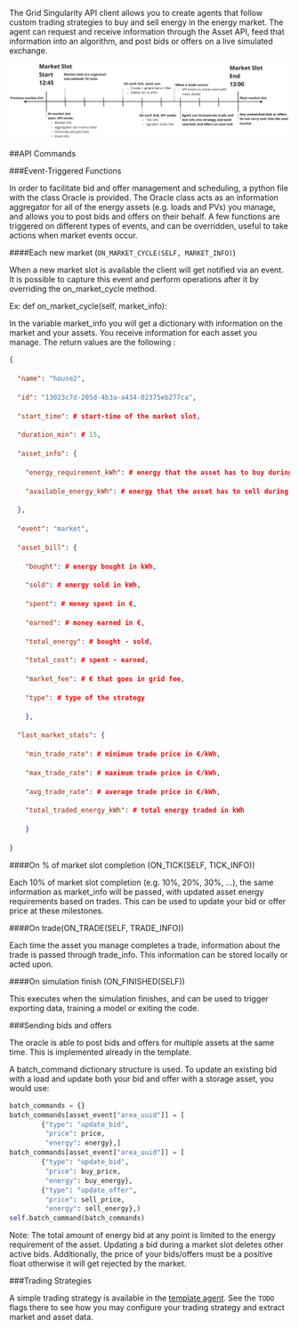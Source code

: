 The Grid Singularity API client allows you to create agents that follow custom trading strategies to buy and sell energy in the energy market. The agent can request and receive information through the Asset API, feed that information into an algorithm, and post bids or offers on a live simulated exchange. 

![alt_text](img/asset-api-1.png)


##API Commands

###Event-Triggered Functions

In order to facilitate bid and offer management and scheduling, a python file with the class Oracle is provided. The Oracle class acts as an information aggregator for all of the energy assets (e.g. loads and PVs) you manage, and allows you to post bids and offers on their behalf. A few functions are triggered on different types of events, and can be overridden, useful to take actions when market events occur.

####Each new market (`ON_MARKET_CYCLE(SELF, MARKET_INFO)`)

When a new market slot is available the client will get notified via an event. It is possible to capture this event and perform operations after it by overriding the on_market_cycle method.

Ex: def on_market_cycle(self, market_info):

In the variable market_info you will get a dictionary with information on the market and your assets. You receive information for each asset you manage. The return values are the following :

```json
{

  "name": "house2",

  "id": "13023c7d-205d-4b3a-a434-02375eb277ca",

  "start_time": # start-time of the market slot,

  "duration_min": # 15,

  "asset_info": {

    "energy_requirement_kWh": # energy that the asset has to buy during this market slot,

    "available_energy_kWh": # energy that the asset has to sell during this market slot

  },

  "event": "market",

  "asset_bill": {

    "bought": # energy bought in kWh,

    "sold": # energy sold in kWh,

    "spent": # money spent in €,

    "earned": # money earned in €,

    "total_energy": # bought - sold,

    "total_cost": # spent - earned,

    "market_fee": # € that goes in grid fee,

    "type": # type of the strategy

    },

  "last_market_stats": {

    "min_trade_rate": # minimum trade price in €/kWh,

    "max_trade_rate": # maximum trade price in €/kWh,

    "avg_trade_rate": # average trade price in €/kWh,

    "total_traded_energy_kWh": # total energy traded in kWh

    }

}
```

####On % of market slot completion (ON_TICK(SELF, TICK_INFO))

Each 10% of market slot completion (e.g. 10%, 20%, 30%, …), the same information as market_info will be passed, with updated asset energy requirements based on trades. This can be used to update your bid or offer price at these milestones.

####On trade(ON_TRADE(SELF, TRADE_INFO))

Each time the asset you manage completes a trade, information about the trade is passed through trade_info. This information can be stored locally or acted upon.

####On simulation finish (ON_FINISHED(SELF))

This executes when the simulation finishes, and can be used to trigger exporting data, training a model or exiting the code.

###Sending bids and offers

The oracle is able to post bids and offers for multiple assets at the same time. This is implemented already in the template.

A batch_command dictionary structure is used. To update an existing bid with a load and update both your bid and offer with a storage asset, you would use:


```python
batch_commands = {}
batch_commands[asset_event["area_uuid"]] = [
        {"type": "update_bid",
         "price": price,
         "energy": energy},]
batch_commands[asset_event["area_uuid"]] = [
        {"type": "update_bid",
         "price": buy_price,
         "energy": buy_energy},
        {"type": "update_offer",
         "price": sell_price,
         "energy": sell_energy},)
self.batch_command(batch_commands)
```

Note: The total amount of energy bid at any point is limited to the energy requirement of the asset. Updating a bid during a market slot deletes other active bids. Additionally, the price of your bids/offers must be a positive float otherwise it will get rejected by the market.

###Trading Strategies

A simple trading strategy is available in the [template agent](https://github.com/gridsingularity/d3a/blob/master/src/d3a/setup/odyssey_momentum/assets_api_template.py). See the `TODO` flags there to see how you may configure your trading strategy and extract market and asset data.
